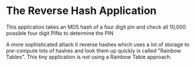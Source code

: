 The Reverse Hash Application
============================

This application takes an MD5 hash of a four digit pin and check all 10,000 possible four digit PINs to determine the PIN

A more sophisticated attack ti reverse hashes which uses a 
lot of storage to pre-compute lots of hashes and look them up
quickly is called "Rainbow Tables".  This tiny application
is *not* using a Rainbow Table approach.

